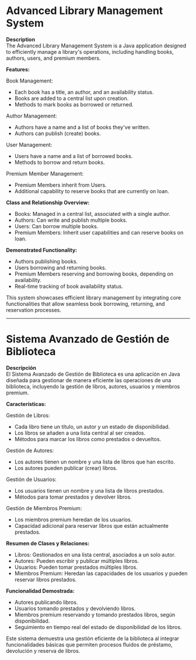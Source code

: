 # Advanced Library Management System
**Description**  
The Advanced Library Management System is a Java application designed to efficiently manage a library's operations, including handling books, authors, users, and premium members.

**Features:**  
  
Book Management:  
- Each book has a title, an author, and an availability status.  
- Books are added to a central list upon creation.  
- Methods to mark books as borrowed or returned.  

Author Management: 
- Authors have a name and a list of books they've written.  
- Authors can publish (create) books.
  
User Management:  
- Users have a name and a list of borrowed books.
- Methods to borrow and return books.  

Premium Member Management:  
- Premium Members inherit from Users.
- Additional capability to reserve books that are currently on loan.  

**Class and Relationship Overview:**  

- Books: Managed in a central list, associated with a single author.
- Authors: Can write and publish multiple books.
- Users: Can borrow multiple books.
- Premium Members: Inherit user capabilities and can reserve books on loan.
  
**Demonstrated Functionality:** 
- Authors publishing books.
- Users borrowing and returning books.
- Premium Members reserving and borrowing books, depending on availability.
- Real-time tracking of book availability status.
    
This system showcases efficient library management by integrating core functionalities that allow seamless book borrowing, returning, and reservation processes.

--- 
# Sistema Avanzado de Gestión de Biblioteca

**Descripción**  
El Sistema Avanzado de Gestión de Biblioteca es una aplicación en Java diseñada para gestionar de manera eficiente las operaciones de una biblioteca, incluyendo la gestión de libros, autores, usuarios y miembros premium.  


**Características:**  

Gestión de Libros:  
- Cada libro tiene un título, un autor y un estado de disponibilidad.
- Los libros se añaden a una lista central al ser creados.
- Métodos para marcar los libros como prestados o devueltos.  

Gestión de Autores:  
- Los autores tienen un nombre y una lista de libros que han escrito.
- Los autores pueden publicar (crear) libros.  

Gestión de Usuarios:  
- Los usuarios tienen un nombre y una lista de libros prestados.
- Métodos para tomar prestados y devolver libros.  

Gestión de Miembros Premium:  
- Los miembros premium heredan de los usuarios.
- Capacidad adicional para reservar libros que están actualmente prestados.  

**Resumen de Clases y Relaciones:**  
- Libros: Gestionados en una lista central, asociados a un solo autor.
- Autores: Pueden escribir y publicar múltiples libros.
- Usuarios: Pueden tomar prestados múltiples libros.
- Miembros Premium: Heredan las capacidades de los usuarios y pueden reservar libros prestados.

**Funcionalidad Demostrada:**  
- Autores publicando libros.
- Usuarios tomando prestados y devolviendo libros.
- Miembros premium reservando y tomando prestados libros, según disponibilidad.
- Seguimiento en tiempo real del estado de disponibilidad de los libros.
  
Este sistema demuestra una gestión eficiente de la biblioteca al integrar funcionalidades básicas que permiten procesos fluidos de préstamo, devolución y reserva de libros.

